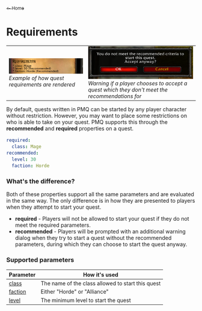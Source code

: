 <a href="../index.md"><sub>← Home</sub></a>

# Requirements

<table>
  <tr>
    <td>
      <a href="../assets/images/requirements.png"><img src="../assets/images/requirements.png"/></a><br/>
      <i>Example of how quest requirements are rendered</i>
    </td>
    <td>
      <a href="../assets/images/recommended-warning.png"><img src="../assets/images/recommended-warning.png"/></a><br/>
      <i>Warning if a player chooses to accept a quest which they don't meet the recommendations for</i>
    </td>
  </tr>
</table>

By default, quests written in PMQ can be started by any player character without restriction. However, you may want to place some restrictions on who is able to take on your quest. PMQ supports this through the **recommended** and **required** properties on a quest.

```yaml
required:
  class: Mage
recommended:
  level: 30
  faction: Horde
```

### What's the difference?

Both of these properties support all the same parameters and are evaluated in the same way. The only difference is in how they are presented to players when they attempt to start your quest.

* **required** - Players will not be allowed to start your quest if they do not meet the required parameters.
* **recommended** - Players will be prompted with an additional warning dialog when they try to start a quest without the recommended parameters, during which they can choose to start the quest anyway.

### Supported parameters

| Parameter | How it's used |
|---|---|
| [class](../parameters/class.md) | The name of the class allowed to start this quest |
| [faction](../parameters/faction.md) | Either "Horde" or "Alliance" |
| [level](../parameters/level.md) | The minimum level to start the quest |
